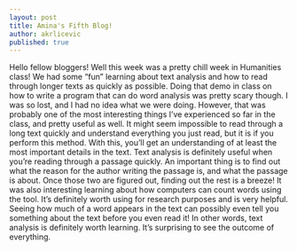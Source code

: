 ```yaml
---
layout: post
title: Amina's Fifth Blog!
author: akrlicevic
published: true
---
```


Hello fellow bloggers! 
Well this week was a pretty chill week in Humanities class! We had some “fun” learning about text analysis and how to read through longer texts as quickly as possible. Doing that demo in class on how to write a program that can do word analysis was pretty scary though. I was so lost, and I had no idea what we were doing. However, that was probably one of the most interesting things I’ve experienced so far in the class, and pretty useful as well. It might seem impossible to read through a long text quickly and understand everything you just read, but it is if you perform this method. With this, you’ll get an understanding of at least the most important details in the text. 
Text analysis is definitely useful when you’re reading through a passage quickly. An important thing is to find out what the reason for the author writing the passage is, and what the passage is about. Once those two are figured out, finding out the rest is a breeze! It was also interesting learning about how computers can count words using the tool. It’s definitely worth using for research purposes and is very helpful. Seeing how much of a word appears in the text can possibly even tell you something about the text before you even read it! In other words, text analysis is definitely worth learning. It’s surprising to see the outcome of everything. 
